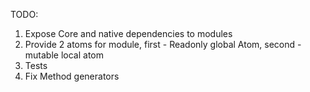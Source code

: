 TODO:

1. Expose Core and native dependencies to modules
2. Provide 2 atoms for module, first - Readonly global Atom, second - mutable local atom
3. Tests
4. Fix Method generators
